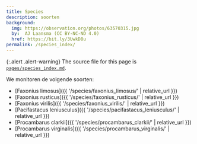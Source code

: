 ```yaml
---
title: Species
description: soorten
background:
  img: https://observation.org/photos/63570315.jpg
  by:  AJ Laansma (CC BY-NC-ND 4.0)
  href: https://bit.ly/3UwkD8u
permalink: /species_index/
---
```


{:.alert .alert-warning}
The source file for this page is [`pages/species_index.md`](https://github.com/inbo/craywatch/blob/main/pages/species_index.md?plain=1).

We monitoren de volgende soorten:

- [Faxonius limosus]({{ '/species/faxonius_limosus/' | relative_url }})
- [Faxonius rusticus]({{ '/species/faxonius_rusticus/' | relative_url }})
- [Faxonius virilis]({{ '/species/faxonius_virilis/' | relative_url }})
- [Pacifastacus leniusculus]({{ '/species/pacifastacus_leniusculus/' | relative_url }})
- [Procambarus clarkii]({{ '/species/procambarus_clarkii/' | relative_url }})
- [Procambarus virginalis]({{ '/species/procambarus_virginalis/' | relative_url }})
